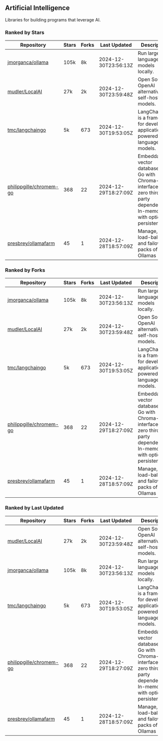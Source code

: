 ## Artificial Intelligence

Libraries for building programs that leverage AI.

### Ranked by Stars

| Repository | Stars | Forks | Last Updated | Description | 
|------------|-------|-------|--------------|-------------|
| [jmorganca/ollama](https://github.com/jmorganca/ollama) | 105k | 8k | 2024-12-30T23:56:13Z |  Run large language models locally. |
| [mudler/LocalAI](https://github.com/mudler/LocalAI) | 27k | 2k | 2024-12-30T23:59:48Z |  Open Source OpenAI alternative, self-host AI models. |
| [tmc/langchaingo](https://github.com/tmc/langchaingo) | 5k | 673 | 2024-12-30T19:53:05Z |  LangChainGo is a framework for developing applications powered by language models. |
| [philippgille/chromem-go](https://github.com/philippgille/chromem-go) | 368 | 22 | 2024-12-29T18:27:09Z |  Embeddable vector database for Go with Chroma-like interface and zero third-party dependencies. In-memory with optional persistence. |
| [presbrey/ollamafarm](https://github.com/presbrey/ollamafarm) | 45 | 1 | 2024-12-28T18:57:09Z |  Manage, load-balance, and failover packs of Ollamas |

### Ranked by Forks

| Repository | Stars | Forks | Last Updated | Description | 
|------------|-------|-------|--------------|-------------|
| [jmorganca/ollama](https://github.com/jmorganca/ollama) | 105k | 8k | 2024-12-30T23:56:13Z |  Run large language models locally. |
| [mudler/LocalAI](https://github.com/mudler/LocalAI) | 27k | 2k | 2024-12-30T23:59:48Z |  Open Source OpenAI alternative, self-host AI models. |
| [tmc/langchaingo](https://github.com/tmc/langchaingo) | 5k | 673 | 2024-12-30T19:53:05Z |  LangChainGo is a framework for developing applications powered by language models. |
| [philippgille/chromem-go](https://github.com/philippgille/chromem-go) | 368 | 22 | 2024-12-29T18:27:09Z |  Embeddable vector database for Go with Chroma-like interface and zero third-party dependencies. In-memory with optional persistence. |
| [presbrey/ollamafarm](https://github.com/presbrey/ollamafarm) | 45 | 1 | 2024-12-28T18:57:09Z |  Manage, load-balance, and failover packs of Ollamas |

### Ranked by Last Updated

| Repository | Stars | Forks | Last Updated | Description | 
|------------|-------|-------|--------------|-------------|
| [mudler/LocalAI](https://github.com/mudler/LocalAI) | 27k | 2k | 2024-12-30T23:59:48Z |  Open Source OpenAI alternative, self-host AI models. |
| [jmorganca/ollama](https://github.com/jmorganca/ollama) | 105k | 8k | 2024-12-30T23:56:13Z |  Run large language models locally. |
| [tmc/langchaingo](https://github.com/tmc/langchaingo) | 5k | 673 | 2024-12-30T19:53:05Z |  LangChainGo is a framework for developing applications powered by language models. |
| [philippgille/chromem-go](https://github.com/philippgille/chromem-go) | 368 | 22 | 2024-12-29T18:27:09Z |  Embeddable vector database for Go with Chroma-like interface and zero third-party dependencies. In-memory with optional persistence. |
| [presbrey/ollamafarm](https://github.com/presbrey/ollamafarm) | 45 | 1 | 2024-12-28T18:57:09Z |  Manage, load-balance, and failover packs of Ollamas |

